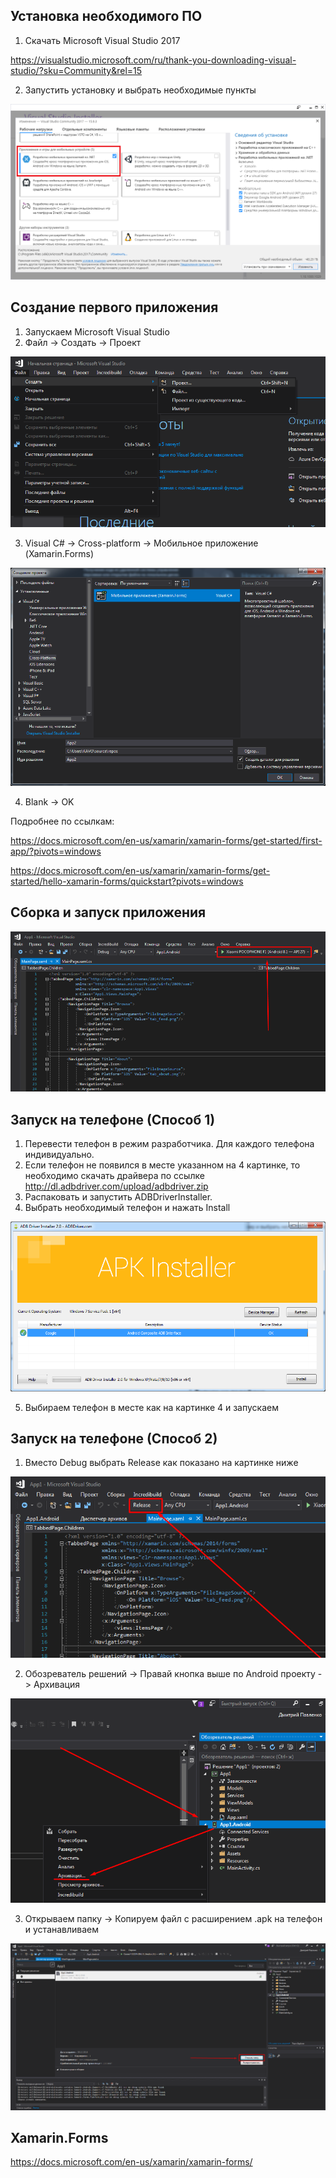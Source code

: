 ## Установка необходимого ПО

1. Скачать Microsoft Visual Studio 2017

https://visualstudio.microsoft.com/ru/thank-you-downloading-visual-studio/?sku=Community&rel=15

2. Запустить установку и выбрать необходимые пункты

![1](Images/1.png)

## Создание первого приложения

1. Запускаем Microsoft Visual Studio
2. Файл -> Создать -> Проект

![2](Images/2.png)

3. Visual C# -> Cross-platform -> Мобильное приложение (Xamarin.Forms)

![3](Images/3.png)

4. Blank -> OK

Подробнее по ссылкам:

https://docs.microsoft.com/en-us/xamarin/xamarin-forms/get-started/first-app/?pivots=windows

https://docs.microsoft.com/en-us/xamarin/xamarin-forms/get-started/hello-xamarin-forms/quickstart?pivots=windows

## Сборка и запуск приложения

![4](Images/4.png)

## Запуск на телефоне (Способ 1)

1. Перевести телефон в режим разработчика. Для каждого телефона индивидуально.
2. Если телефон не появился в месте указанном на 4 картинке, то необходимо скачать драйвера по ссылке
http://dl.adbdriver.com/upload/adbdriver.zip
3. Распаковать и запустить ADBDriverInstaller.
4. Выбрать необходимый телефон и нажать Install

![5](Images/5.png)

5. Выбираем телефон в месте как на картинке 4 и запускаем

## Запуск на телефоне (Способ 2)

1. Вместо Debug выбрать Release как показано на картинке ниже

![6](Images/6.png)

2. Обозреватель решений -> Правай кнопка выше по Android проекту -> Архивация

![7](Images/7.png)

3. Открываем папку -> Копируем файл с расширением .apk на телефон и устанавливаем

![8](Images/8.png)

## Xamarin.Forms

https://docs.microsoft.com/en-us/xamarin/xamarin-forms/